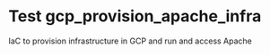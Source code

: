 # Test gcp_provision_apache_infra
IaC to provision infrastructure in GCP and run and access Apache

